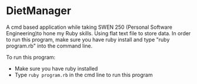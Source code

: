 # DietManager

A cmd based application while taking SWEN 250 (Personal Software Engineering)to hone my Ruby skills. Using flat text file to store data. 
In order to run this program, make sure you have ruby install and type "ruby program.rb" into the command line.

To run this program: 
  - Make sure you have ruby installed 
  - Type `ruby program.rb` in the cmd line to run this program

